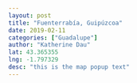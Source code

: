 ```yaml
---
layout: post
title: "Fuenterrabía, Guipúzcoa"
date: 2019-02-11
categories: ["Guadalupe"]
author: "Katherine Dau"
lat: 43.365355
lng: -1.797329
desc: "this is the map popup text"
---
```

